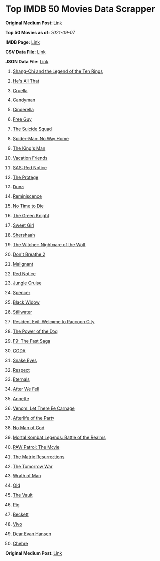 # Top IMDB 50 Movies Data Scrapper

**Original Medium Post:** [Link](https://medium.com/@nishantsahoo/which-movie-should-i-watch-5c83a3c0f5b1) 

**Top 50 Movies as of:** _2021-09-07_

**IMDB Page:** [Link](http://www.imdb.com/search/title?release_date=2021,2021&title_type=feature)

**CSV Data File:** [Link](/Data/data.csv)

**JSON Data File:** [Link](/Data/data.json)

1. [Shang-Chi and the Legend of the Ten Rings](https://www.imdb.com/title/tt9376612/?ref_=adv_li_tt)

2. [He's All That](https://www.imdb.com/title/tt4590256/?ref_=adv_li_tt)

3. [Cruella](https://www.imdb.com/title/tt3228774/?ref_=adv_li_tt)

4. [Candyman](https://www.imdb.com/title/tt9347730/?ref_=adv_li_tt)

5. [Cinderella](https://www.imdb.com/title/tt10155932/?ref_=adv_li_tt)

6. [Free Guy](https://www.imdb.com/title/tt6264654/?ref_=adv_li_tt)

7. [The Suicide Squad](https://www.imdb.com/title/tt6334354/?ref_=adv_li_tt)

8. [Spider-Man: No Way Home](https://www.imdb.com/title/tt10872600/?ref_=adv_li_tt)

9. [The King's Man](https://www.imdb.com/title/tt6856242/?ref_=adv_li_tt)

10. [Vacation Friends](https://www.imdb.com/title/tt3626476/?ref_=adv_li_tt)

11. [SAS: Red Notice](https://www.imdb.com/title/tt4479380/?ref_=adv_li_tt)

12. [The Protege](https://www.imdb.com/title/tt6079772/?ref_=adv_li_tt)

13. [Dune](https://www.imdb.com/title/tt1160419/?ref_=adv_li_tt)

14. [Reminiscence](https://www.imdb.com/title/tt3272066/?ref_=adv_li_tt)

15. [No Time to Die](https://www.imdb.com/title/tt2382320/?ref_=adv_li_tt)

16. [The Green Knight](https://www.imdb.com/title/tt9243804/?ref_=adv_li_tt)

17. [Sweet Girl](https://www.imdb.com/title/tt10731768/?ref_=adv_li_tt)

18. [Shershaah](https://www.imdb.com/title/tt10295212/?ref_=adv_li_tt)

19. [The Witcher: Nightmare of the Wolf](https://www.imdb.com/title/tt11657662/?ref_=adv_li_tt)

20. [Don't Breathe 2](https://www.imdb.com/title/tt6246322/?ref_=adv_li_tt)

21. [Malignant](https://www.imdb.com/title/tt3811906/?ref_=adv_li_tt)

22. [Red Notice](https://www.imdb.com/title/tt7991608/?ref_=adv_li_tt)

23. [Jungle Cruise](https://www.imdb.com/title/tt0870154/?ref_=adv_li_tt)

24. [Spencer](https://www.imdb.com/title/tt12536294/?ref_=adv_li_tt)

25. [Black Widow](https://www.imdb.com/title/tt3480822/?ref_=adv_li_tt)

26. [Stillwater](https://www.imdb.com/title/tt10696896/?ref_=adv_li_tt)

27. [Resident Evil: Welcome to Raccoon City](https://www.imdb.com/title/tt6920084/?ref_=adv_li_tt)

28. [The Power of the Dog](https://www.imdb.com/title/tt10293406/?ref_=adv_li_tt)

29. [F9: The Fast Saga](https://www.imdb.com/title/tt5433138/?ref_=adv_li_tt)

30. [CODA](https://www.imdb.com/title/tt10366460/?ref_=adv_li_tt)

31. [Snake Eyes](https://www.imdb.com/title/tt8404256/?ref_=adv_li_tt)

32. [Respect](https://www.imdb.com/title/tt2452150/?ref_=adv_li_tt)

33. [Eternals](https://www.imdb.com/title/tt9032400/?ref_=adv_li_tt)

34. [After We Fell](https://www.imdb.com/title/tt13069986/?ref_=adv_li_tt)

35. [Annette](https://www.imdb.com/title/tt6217926/?ref_=adv_li_tt)

36. [Venom: Let There Be Carnage](https://www.imdb.com/title/tt7097896/?ref_=adv_li_tt)

37. [Afterlife of the Party](https://www.imdb.com/title/tt11742798/?ref_=adv_li_tt)

38. [No Man of God](https://www.imdb.com/title/tt13507778/?ref_=adv_li_tt)

39. [Mortal Kombat Legends: Battle of the Realms](https://www.imdb.com/title/tt14901058/?ref_=adv_li_tt)

40. [PAW Patrol: The Movie](https://www.imdb.com/title/tt11832046/?ref_=adv_li_tt)

41. [The Matrix Resurrections](https://www.imdb.com/title/tt10838180/?ref_=adv_li_tt)

42. [The Tomorrow War](https://www.imdb.com/title/tt9777666/?ref_=adv_li_tt)

43. [Wrath of Man](https://www.imdb.com/title/tt11083552/?ref_=adv_li_tt)

44. [Old](https://www.imdb.com/title/tt10954652/?ref_=adv_li_tt)

45. [The Vault](https://www.imdb.com/title/tt9742794/?ref_=adv_li_tt)

46. [Pig](https://www.imdb.com/title/tt11003218/?ref_=adv_li_tt)

47. [Beckett](https://www.imdb.com/title/tt10230994/?ref_=adv_li_tt)

48. [Vivo](https://www.imdb.com/title/tt6338498/?ref_=adv_li_tt)

49. [Dear Evan Hansen](https://www.imdb.com/title/tt9357050/?ref_=adv_li_tt)

50. [Chehre](https://www.imdb.com/title/tt10309902/?ref_=adv_li_tt)

**Original Medium Post:** [Link](https://medium.com/@nishantsahoo/which-movie-should-i-watch-5c83a3c0f5b1) 
